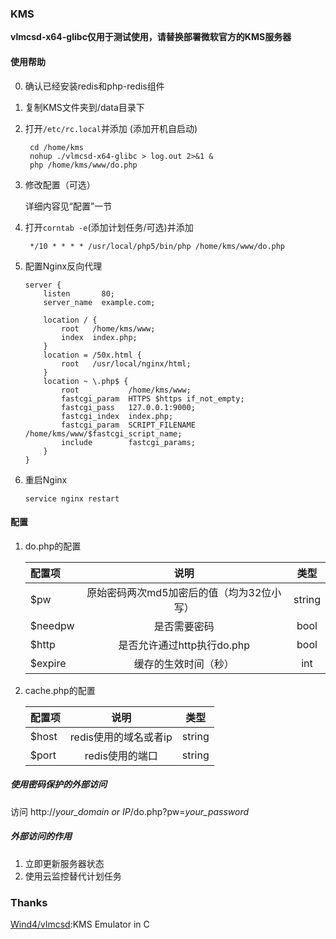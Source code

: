 ### KMS
**vlmcsd-x64-glibc仅用于测试使用，请替换部署微软官方的KMS服务器**
#### 使用帮助
0. 确认已经安装redis和php-redis组件
1. 复制KMS文件夹到/data目录下
2. 打开`/etc/rc.local`并添加 (添加开机自启动)

        cd /home/kms
        nohup ./vlmcsd-x64-glibc > log.out 2>&1 &
        php /home/kms/www/do.php

3. 修改配置（可选）

    详细内容见“配置”一节

4. 打开`corntab -e`(添加计划任务/可选)并添加

        */10 * * * * /usr/local/php5/bin/php /home/kms/www/do.php

5.  配置Nginx反向代理

        server {
            listen       80;
            server_name  example.com;
            
            location / {
                root   /home/kms/www;
                index  index.php;
            }
            location = /50x.html {
                root   /usr/local/nginx/html;
            }
            location ~ \.php$ {
                root           /home/kms/www;
                fastcgi_param  HTTPS $https if_not_empty; 
                fastcgi_pass   127.0.0.1:9000;
                fastcgi_index  index.php;
                fastcgi_param  SCRIPT_FILENAME  /home/kms/www/$fastcgi_script_name;
                include        fastcgi_params;
            }
        }


6.  重启Nginx

        service nginx restart

#### 配置
1. do.php的配置

     配置项|说明|类型
     :---|:---:|:---:
     $pw|原始密码两次md5加密后的值（均为32位小写）|string
     $needpw|是否需要密码|bool
     $http|是否允许通过http执行do.php|bool
     $expire|缓存的生效时间（秒）| int

2. cache.php的配置

     配置项|说明|类型
     :---|:---:|:---:
     $host|redis使用的域名或者ip|string
     $port|redis使用的端口|string

##### 使用密码保护的外部访问
访问 http://*your_domain or IP*/do.php?pw=*your_password*
##### 外部访问的作用
1. 立即更新服务器状态
2. 使用云监控替代计划任务

### Thanks
[Wind4/vlmcsd](https://github.com/Wind4/vlmcsd):KMS Emulator in C

